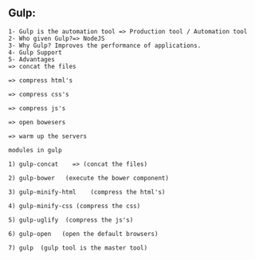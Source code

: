 ## Gulp:

    1- Gulp is the automation tool => Production tool / Automation tool
    2- Who given Gulp?=> NodeJS
    3- Why Gulp? Improves the performance of applications.
    4- Gulp Support
    5- Advantages
    => concat the files

    => compress html's

    => compress css's

    => compress js's

    => open bowesers

    => warm up the servers

    modules in gulp

    1) gulp-concat    => (concat the files)

    2) gulp-bower   (execute the bower component)

    3) gulp-minify-html    (compress the html's)

    4) gulp-minify-css (compress the css)

    5) gulp-uglify  (compress the js's)

    6) gulp-open   (open the default browsers)

    7) gulp  (gulp tool is the master tool)
